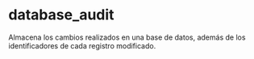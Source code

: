 # database_audit
Almacena los cambios realizados en una base de datos, además de los identificadores de cada registro modificado.
